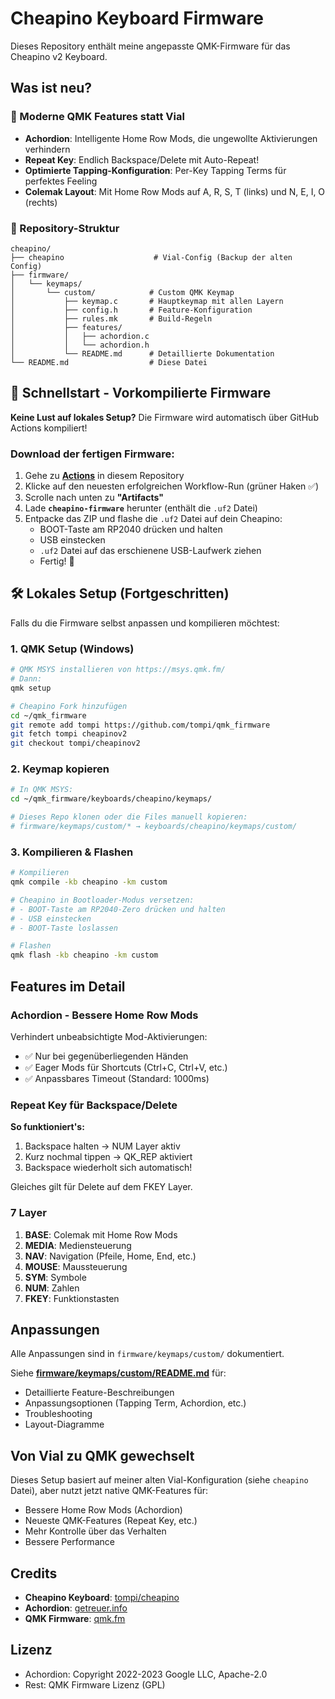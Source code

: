 # Cheapino Keyboard Firmware

Dieses Repository enthält meine angepasste QMK-Firmware für das Cheapino v2 Keyboard.

## Was ist neu?

### 🎯 Moderne QMK Features statt Vial
- **Achordion**: Intelligente Home Row Mods, die ungewollte Aktivierungen verhindern
- **Repeat Key**: Endlich Backspace/Delete mit Auto-Repeat!
- **Optimierte Tapping-Konfiguration**: Per-Key Tapping Terms für perfektes Feeling
- **Colemak Layout**: Mit Home Row Mods auf A, R, S, T (links) und N, E, I, O (rechts)

### 📂 Repository-Struktur

```
cheapino/
├── cheapino                    # Vial-Config (Backup der alten Config)
├── firmware/
│   └── keymaps/
│       └── custom/            # Custom QMK Keymap
│           ├── keymap.c       # Hauptkeymap mit allen Layern
│           ├── config.h       # Feature-Konfiguration
│           ├── rules.mk       # Build-Regeln
│           ├── features/
│           │   ├── achordion.c
│           │   └── achordion.h
│           └── README.md      # Detaillierte Dokumentation
└── README.md                  # Diese Datei
```

## 🚀 Schnellstart - Vorkompilierte Firmware

**Keine Lust auf lokales Setup?** Die Firmware wird automatisch über GitHub Actions kompiliert!

### Download der fertigen Firmware:

1. Gehe zu **[Actions](../../actions)** in diesem Repository
2. Klicke auf den neuesten erfolgreichen Workflow-Run (grüner Haken ✅)
3. Scrolle nach unten zu **"Artifacts"**
4. Lade **`cheapino-firmware`** herunter (enthält die `.uf2` Datei)
5. Entpacke das ZIP und flashe die `.uf2` Datei auf dein Cheapino:
   - BOOT-Taste am RP2040 drücken und halten
   - USB einstecken
   - `.uf2` Datei auf das erschienene USB-Laufwerk ziehen
   - Fertig! 🎉

## 🛠️ Lokales Setup (Fortgeschritten)

Falls du die Firmware selbst anpassen und kompilieren möchtest:

### 1. QMK Setup (Windows)
```bash
# QMK MSYS installieren von https://msys.qmk.fm/
# Dann:
qmk setup

# Cheapino Fork hinzufügen
cd ~/qmk_firmware
git remote add tompi https://github.com/tompi/qmk_firmware
git fetch tompi cheapinov2
git checkout tompi/cheapinov2
```

### 2. Keymap kopieren
```bash
# In QMK MSYS:
cd ~/qmk_firmware/keyboards/cheapino/keymaps/

# Dieses Repo klonen oder die Files manuell kopieren:
# firmware/keymaps/custom/* → keyboards/cheapino/keymaps/custom/
```

### 3. Kompilieren & Flashen
```bash
# Kompilieren
qmk compile -kb cheapino -km custom

# Cheapino in Bootloader-Modus versetzen:
# - BOOT-Taste am RP2040-Zero drücken und halten
# - USB einstecken
# - BOOT-Taste loslassen

# Flashen
qmk flash -kb cheapino -km custom
```

## Features im Detail

### Achordion - Bessere Home Row Mods
Verhindert unbeabsichtigte Mod-Aktivierungen:
- ✅ Nur bei gegenüberliegenden Händen
- ✅ Eager Mods für Shortcuts (Ctrl+C, Ctrl+V, etc.)
- ✅ Anpassbares Timeout (Standard: 1000ms)

### Repeat Key für Backspace/Delete
**So funktioniert's:**
1. Backspace halten → NUM Layer aktiv
2. Kurz nochmal tippen → QK_REP aktiviert
3. Backspace wiederholt sich automatisch!

Gleiches gilt für Delete auf dem FKEY Layer.

### 7 Layer
1. **BASE**: Colemak mit Home Row Mods
2. **MEDIA**: Mediensteuerung
3. **NAV**: Navigation (Pfeile, Home, End, etc.)
4. **MOUSE**: Maussteuerung
5. **SYM**: Symbole
6. **NUM**: Zahlen
7. **FKEY**: Funktionstasten

## Anpassungen

Alle Anpassungen sind in `firmware/keymaps/custom/` dokumentiert.

Siehe **[firmware/keymaps/custom/README.md](firmware/keymaps/custom/README.md)** für:
- Detaillierte Feature-Beschreibungen
- Anpassungsoptionen (Tapping Term, Achordion, etc.)
- Troubleshooting
- Layout-Diagramme

## Von Vial zu QMK gewechselt

Dieses Setup basiert auf meiner alten Vial-Konfiguration (siehe `cheapino` Datei), aber nutzt jetzt native QMK-Features für:
- Bessere Home Row Mods (Achordion)
- Neueste QMK-Features (Repeat Key, etc.)
- Mehr Kontrolle über das Verhalten
- Bessere Performance

## Credits

- **Cheapino Keyboard**: [tompi/cheapino](https://github.com/tompi/cheapino)
- **Achordion**: [getreuer.info](https://getreuer.info/posts/keyboards/achordion)
- **QMK Firmware**: [qmk.fm](https://qmk.fm/)

## Lizenz

- Achordion: Copyright 2022-2023 Google LLC, Apache-2.0
- Rest: QMK Firmware Lizenz (GPL)

